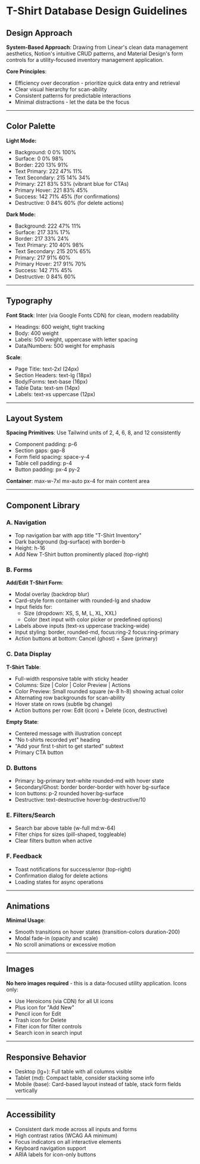 # T-Shirt Database Design Guidelines

## Design Approach
**System-Based Approach**: Drawing from Linear's clean data management aesthetics, Notion's intuitive CRUD patterns, and Material Design's form controls for a utility-focused inventory management application.

**Core Principles**: 
- Efficiency over decoration - prioritize quick data entry and retrieval
- Clear visual hierarchy for scan-ability
- Consistent patterns for predictable interactions
- Minimal distractions - let the data be the focus

---

## Color Palette

**Light Mode:**
- Background: 0 0% 100%
- Surface: 0 0% 98%
- Border: 220 13% 91%
- Text Primary: 222 47% 11%
- Text Secondary: 215 14% 34%
- Primary: 221 83% 53% (vibrant blue for CTAs)
- Primary Hover: 221 83% 45%
- Success: 142 71% 45% (for confirmations)
- Destructive: 0 84% 60% (for delete actions)

**Dark Mode:**
- Background: 222 47% 11%
- Surface: 217 33% 17%
- Border: 217 33% 24%
- Text Primary: 210 40% 98%
- Text Secondary: 215 20% 65%
- Primary: 217 91% 60%
- Primary Hover: 217 91% 70%
- Success: 142 71% 45%
- Destructive: 0 84% 60%

---

## Typography

**Font Stack**: Inter (via Google Fonts CDN) for clean, modern readability
- Headings: 600 weight, tight tracking
- Body: 400 weight
- Labels: 500 weight, uppercase with letter spacing
- Data/Numbers: 500 weight for emphasis

**Scale**:
- Page Title: text-2xl (24px)
- Section Headers: text-lg (18px)
- Body/Forms: text-base (16px)
- Table Data: text-sm (14px)
- Labels: text-xs uppercase (12px)

---

## Layout System

**Spacing Primitives**: Use Tailwind units of 2, 4, 6, 8, and 12 consistently
- Component padding: p-6
- Section gaps: gap-8
- Form field spacing: space-y-4
- Table cell padding: p-4
- Button padding: px-4 py-2

**Container**: max-w-7xl mx-auto px-4 for main content area

---

## Component Library

### A. Navigation
- Top navigation bar with app title "T-Shirt Inventory"
- Dark background (bg-surface) with border-b
- Height: h-16
- Add New T-Shirt button prominently placed (top-right)

### B. Forms
**Add/Edit T-Shirt Form**:
- Modal overlay (backdrop blur)
- Card-style form container with rounded-lg and shadow
- Input fields for:
  - Size (dropdown: XS, S, M, L, XL, XXL)
  - Color (text input with color picker or predefined options)
- Labels above inputs (text-xs uppercase tracking-wide)
- Input styling: border, rounded-md, focus:ring-2 focus:ring-primary
- Action buttons at bottom: Cancel (ghost) + Save (primary)

### C. Data Display
**T-Shirt Table**:
- Full-width responsive table with sticky header
- Columns: Size | Color | Color Preview | Actions
- Color Preview: Small rounded square (w-8 h-8) showing actual color
- Alternating row backgrounds for scan-ability
- Hover state on rows (subtle bg change)
- Action buttons per row: Edit (icon) + Delete (icon, destructive)

**Empty State**: 
- Centered message with illustration concept
- "No t-shirts recorded yet" heading
- "Add your first t-shirt to get started" subtext
- Primary CTA button

### D. Buttons
- Primary: bg-primary text-white rounded-md with hover state
- Secondary/Ghost: border border-border with hover bg-surface
- Icon buttons: p-2 rounded hover:bg-surface
- Destructive: text-destructive hover:bg-destructive/10

### E. Filters/Search
- Search bar above table (w-full md:w-64)
- Filter chips for sizes (pill-shaped, toggleable)
- Clear filters button when active

### F. Feedback
- Toast notifications for success/error (top-right)
- Confirmation dialog for delete actions
- Loading states for async operations

---

## Animations
**Minimal Usage**:
- Smooth transitions on hover states (transition-colors duration-200)
- Modal fade-in (opacity and scale)
- No scroll animations or excessive motion

---

## Images
**No hero images required** - this is a data-focused utility application. Icons only:
- Use Heroicons (via CDN) for all UI icons
- Plus icon for "Add New"
- Pencil icon for Edit
- Trash icon for Delete
- Filter icon for filter controls
- Search icon in search input

---

## Responsive Behavior
- Desktop (lg+): Full table with all columns visible
- Tablet (md): Compact table, consider stacking some info
- Mobile (base): Card-based layout instead of table, stack form fields vertically

---

## Accessibility
- Consistent dark mode across all inputs and forms
- High contrast ratios (WCAG AA minimum)
- Focus indicators on all interactive elements
- Keyboard navigation support
- ARIA labels for icon-only buttons